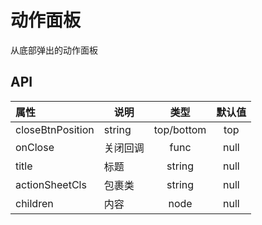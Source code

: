 # 动作面板

从底部弹出的动作面板

## API


| 属性   | 说明      |   类型   |   默认值   |
| :-------- | ------ | :----: | :-----: |
| closeBtnPosition | string | top/bottom | top |
| onClose | 关闭回调 | func | null |
| title | 标题 | string | null |
| actionSheetCls | 包裹类 | string | null |
| children | 内容 | node | null